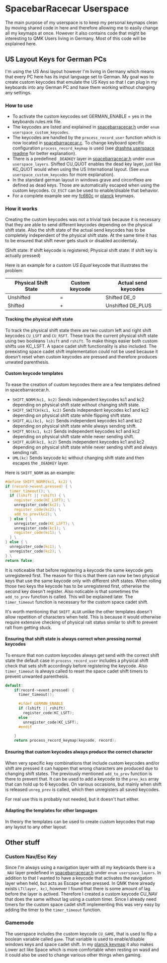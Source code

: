 # SpacebarRacecar Userspace

The main purpose of my userspace is to keep my personal keymaps clean by moving shared code in here and therefore allowing me to easily change all my keymaps at once. However it also contains code that might be interesting to QMK Users living in Germany. Most of this code will be explained here.


## US Layout Keys for German PCs

I'm using the US Ansi layout however I'm living in Germany which means that every PC here has its input language set to German. My goal was to create custom keycodes that emulate the US Keys so that I can plug in my keyboards into any German PC and have them working without changing any settings.

### How to use

- To activate the custom keycodes set GERMAN_ENABLE = yes in the keyboards rules.mk file.
- The keycodes are listed and explained in [spacebarracecar.h](spacebarracecar.h) under `enum userspace_custom_keycodes`.
- The keycodes are handled by the `process_record_user` function which is now located in [spacebarracecar.c](spacebarracecar.c). To change keyboard specific configuration `process_record_keymap` is used (see [drashna userspace readme](../drashna/readme.md) for better explanation).
- There is a predefined `_DEADKEY` layer in [spacebarracecar.h](spacebarracecar.h) under `enum userspace_layers`. Shifted CU_QUOT enables the dead key layer, just like KC_QUOT would when using the US International layout. (See `enum userspace_custom_keycodes` for more explanation).
- In the standard german layout in windows grave and circonflexe are defined as dead keys. Those are automatically escaped when using the custom keycodes. `CU_ESCT` can be used to enable/disable that behavior.
- For a complete example see my [fc660c](../../keyboards/fc660c/keymaps/spacebarracecar/keymap.c) or [planck](../../keyboards/planck/keymaps/spacebarracecar/keymap.c) keymaps.

### How it works

Creating the custom keycodes was not a trivial task because it is necessary that they are able to send different keycodes depending on the physical shift state. Also the shift state of the actual send keycodes has to be completely independent of the physical shift state. At the same time it has to be ensured that shift never gets stuck or disabled accidentaly.

(Shift state: If shift keycode is registered; Physical shift state: If shift key is actually pressed)

Here is an example for a custom *US Equal* keycode that illustrates the problem:

| Physical Shift State | Custom keycode | Actual send keycodes |
|----------------------|----------------|----------------------|
| Unshifted            | =              | Shifted DE_0         |
| Shifted              | +              | Unshifted DE_PLUS    |

#### Tracking the physical shift state

To track the physical shift state there are two custom left and right shift keycodes `CU_LSFT` and `CU_RSFT`. These track the current physical shift state using two booleans `lshift` and `rshift`. To make things easier both custom shifts use KC_LSFT. A space cadet shift functionality is also included. The preexisting space cadet shift implementation could not be used because it doesn't reset when custom keycodes are pressed and therefore produces unwated parenthesis. 

#### Custom keycode templates

To ease the creation of custom keycodes there are a few templates defined in spacebarracecar.h.

- `SHIFT_NORM(kc1, kc2)` Sends independent keycodes kc1 and kc2 depending on physical shift state without changing shift state.
- `SHIFT_SWITCH(kc1, kc2)` Sends independent keycodes kc1 and kc2 depending on physical shift state while flipping shift state.
- `SHIFT_ALL(kc1, kc2)` Sends independent keycodes kc1 and kc2 depending on physical shift state while always sending shift.
- `SHIFT_NO(kc1, kc2)` Sends independent keycodes kc1 and kc2 depending on physical shift state while never sending shift.
- `SHIFT_ALGR(kc1, kc2)` Sends independent keycodes kc1 and kc2 depending on physical shift state while never sending shift and always sending ralt.
- `UML(kc)` Sends keycode kc without changing shift state and then escapes the `_DEADKEY` layer.

Here is `SHIFT_NORM` as an example:
```c
#define SHIFT_NORM(kc1, kc2) \
if (record->event.pressed) { \
  timer_timeout(); \
  if (lshift || rshift) { \
    register_code(KC_LSFT); \
    unregister_code(kc2); \
    register_code(kc2); \
    add_to_prev(kc2); \
  } else { \
    unregister_code(KC_LSFT); \
    unregister_code(kc1); \
    register_code(kc1); \
  } \
} else { \
  unregister_code(kc1); \
  unregister_code(kc2); \
} \
return false;
```

It is noticeable that before registering a keycode the same keycode gets unregistered first. The reason for this is that there can now be two physical keys that use the same keycode only with different shift states. When rolling those two keys the keycode has to be unregistered first, otherwise the second key doesn't register. Also noticable is that sometimes the `add_to_prev` function is called. This will be explained later. The `timer_timeout` function is necessary for the custom space cadet shift.

It's worth mentioning that `SHIFT_ALGR` unlike the other templates doesn't allow repetition of characters when held. This is because it would otherwise require extensive checking of physical ralt status similar to shift to prevent ralt from getting stuck.

#### Ensuring that shift state is always correct when pressing normal keycodes

To ensure that non custom keycodes always get send with the correct shift state the default case in `process_record_user` includes a physical shift check that sets shift accordingly before registering the keycode. Also `timer_timeout` is always called to reset the space cadet shift timers to prevent unwanted parenthesis.

```c
default:
    if(record->event.pressed) {
      timer_timeout();

      #ifdef GERMAN_ENABLE
      if (lshift || rshift)
        register_code(KC_LSFT);
      else
        unregister_code(KC_LSFT);
      #endif

    }
    return process_record_keymap(keycode, record);
```

#### Ensuring that custom keycodes always produce the correct character

When very specific key combinations that include custom keycodes and/or shift are pressed it can happen that wrong characters are produced due to changing shift states. The previously mentioned `add_to_prev` function is there to prevent that. It can be used to add a keycode to the `prev_kcs` array that can hold up to 6 keycodes. On various occasions, but mainly when shift is released `unreg_prev` is called, which then unregisters all saved keycodes.

For real use this is probably not needed, but it doesn't hurt either.

#### Adapting the templates for other languages

In theory the templates can be used to create custom keycodes that map any layout to any other layout.

## Other stuff

### Custom Nav/Esc Key

Since I'm always using a navigation layer with all my keyboards there is a `_NAV` layer predefined in [spacebarracecar.h](spacebarracecar.h) under `enum userspace_layers`. In addition to that I wanted to have a keycode that activates the navigation layer when held, but acts as Escape when pressed. In QMK there already exists `LT(layer, kc)`, however I found that there is some amount of lag before the layer is actived. Therefore I created a custom keycode CU_NAV that does the same without lag using a custom timer. Since I already need timers for the custom space cadet shift implementing this was very easy by adding the timer to the `timer_timeout` function.

### Gamemode

The userspace includes the custom keycode `CU_GAME`, that is used to flip a boolean variable called `game`. That variable is used to enable/disable windows keys and space cadet shift. In my [planck keymap](../../keyboards/planck/keymaps/spacebarracecar/keymap.c) it also makes Lower act like Space which is more comfortable when resting on wasd and it could also be used to change various other things when gaming.
